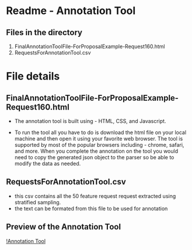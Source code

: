 # Readme - Annotation Tool

## Files in the directory 
1. FinalAnnotationToolFile-ForProposalExample-Request160.html
2. RequestsForAnnotationTool.csv 


# File details 
## FinalAnnotationToolFile-ForProposalExample-Request160.html

- The annotation tool is built using - HTML, CSS, and Javascript. 

- To run the tool all you have to do is download the html file on your local machine and then open it using your favorite web browser. The tool is supported by most of the popular browsers including - chrome, safari, and more. 
When you complete the annotation on the tool you would need to copy the generated json object to the parser so be able to modify the data as needed. 

## RequestsForAnnotationTool.csv 
- this csv contains all the 50 feature request request extracted using stratified sampling.
- the text can be formated from this file to be used for annotation 

## Preview of the Annotation Tool 
[!Annotation Tool](https://github.com/Pragyan10/FeatureRequestDataset2024/blob/main/AnnotationTool/AnnotationToolPreview.png)
